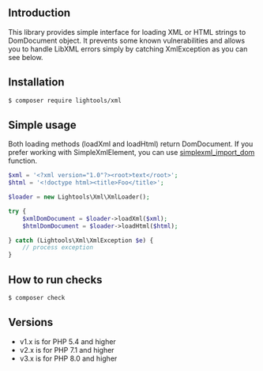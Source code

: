 ## Introduction

This library provides simple interface for loading XML or HTML strings to DomDocument object.
It prevents some known vulnerabilities and allows you to handle LibXML errors simply by catching XmlException as you can see below.

## Installation

```sh
$ composer require lightools/xml
```

## Simple usage

Both loading methods (loadXml and loadHtml) return DomDocument.
If you prefer working with SimpleXmlElement, you can use [simplexml_import_dom](https://secure.php.net/manual/en/function.simplexml-import-dom.php) function.

```php
$xml = '<?xml version="1.0"?><root>text</root>';
$html = '<!doctype html><title>Foo</title>';

$loader = new Lightools\Xml\XmlLoader();

try {
    $xmlDomDocument = $loader->loadXml($xml);
    $htmlDomDocument = $loader->loadHtml($html);

} catch (Lightools\Xml\XmlException $e) {
    // process exception
}
```

## How to run checks

```sh
$ composer check
```


## Versions

- v1.x is for PHP 5.4 and higher
- v2.x is for PHP 7.1 and higher
- v3.x is for PHP 8.0 and higher
